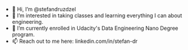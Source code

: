 - 👋 Hi, I’m @stefandruzdzel
- 👀 I’m interested in taking classes and learning everything I can about engineering.  
- 🌱 I’m currently enrolled in Udacity's Data Engineering Nano Degree program.
- 📫 Reach out to me here: linkedin.com/in/stefan-dr

